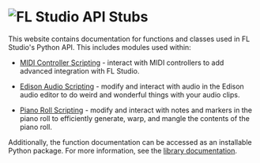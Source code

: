 # ![FL Studio API Stubs](https://raw.githubusercontent.com/IL-Group/FL-Studio-API-Stubs/main/data/readme-header.png)

This website contains documentation for functions and classes used in FL
Studio's Python API. This includes modules used within:

* [MIDI Controller Scripting](midi_controller_scripting/index.md) - interact
  with MIDI controllers to add advanced integration with FL Studio.

* [Edison Audio Scripting](edison_scripting/index.md) - modify and interact
  with audio in the Edison audio editor to do weird and wonderful things with
  your audio clips.

* [Piano Roll Scripting](piano_roll_scripting/index.md) - modify and interact
  with notes and markers in the piano roll to efficiently generate, warp, and
  mangle the contents of the piano roll.

Additionally, the function documentation can be accessed as an installable
Python package. For more information, see the
[library documentation](library.md).

